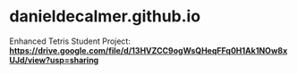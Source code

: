 # danieldecalmer.github.io

Enhanced Tetris Student Project: **https://drive.google.com/file/d/13HVZCC9ogWsQHeqFFq0H1Ak1NOw8xUJd/view?usp=sharing**
